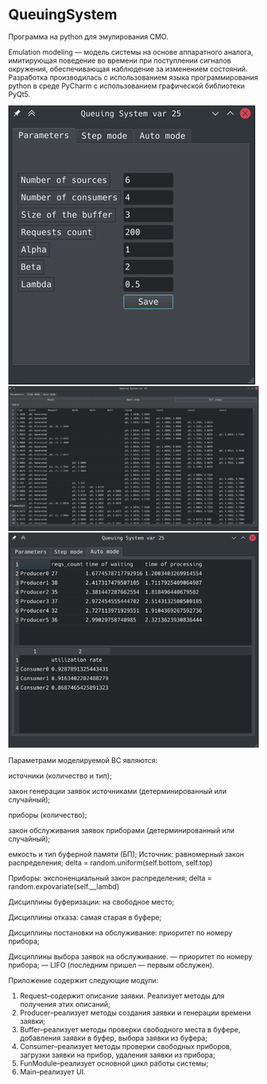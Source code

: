 # QueuingSystem
Программа на python для эмулирования СМО.

Emulation modeling — модель системы на основе аппаратного аналога, имитирующая поведение во времени при поступлении сигналов окружения, обеспечивающая наблюдение за изменением состояний. Разработка производилась с использованием языка программирования python в среде PyCharm с использованием графической библиотеки PyQt5. 

![alt text](screenshots/1.png "Окно для параметризации системы")
![alt text](screenshots/2.png "Пошаговый режим")
![alt text](screenshots/3.png "Результаты имитации")

Параметрами моделируемой ВС являются:

источники (количество и тип);

закон генерации заявок источниками (детерминированный или случайный);

приборы (количество);

закон обслуживания заявок приборами (детерминированный или случайный);

емкость и тип буферной памяти (БП);
Источник: равномерный закон распределения; delta = random.uniform(self.bottom, self.top)

Приборы: экспоненциальный закон распределения; delta = random.expovariate(self.__lambd)

Дисциплины буферизации: на свободное место;

Дисциплины отказа: самая старая в буфере;

Дисциплины постановки на обслуживание: приоритет по номеру прибора;

Дисциплины выбора заявок на обслуживание. — приоритет по номеру прибора; — LIFO (последним пришел — первым обслужен).

Приложение содержит следующие модули: 
1. Request–содержит описание заявки. Реализует методы для получения этих описаний; 
2. Producer–реализует методы создания заявки и генерации времени заявки; 
3. Buffer–реализует методы проверки свободного места в буфере, добавления заявки в буфер, выбора заявки из буфера; 
4. Consumer–реализует методы проверки свободных приборов, загрузки заявки на прибор, удаления заявки из прибора; 
5. FunModule–реализует основной цикл работы системы; 
6. Main–реализует UI.
